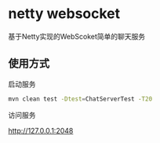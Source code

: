 # netty websocket

基于Netty实现的WebScoket简单的聊天服务

## 使用方式

启动服务

```bash
mvn clean test -Dtest=ChatServerTest -T20
```

访问服务

http://127.0.0.1:2048